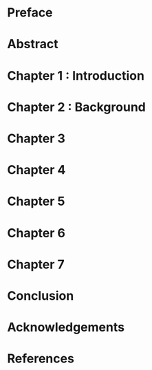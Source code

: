 

# Preface
# Abstract
# Chapter 1 : Introduction
# Chapter 2 : Background 
# Chapter 3 
# Chapter 4 
# Chapter 5 
# Chapter 6
# Chapter 7 
# Conclusion
# Acknowledgements
# References